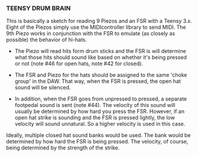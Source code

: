 ### TEENSY DRUM BRAIN
This is basically a sketch for reading 9 Piezos and an FSR with a Teensy 3.x.
Eight of the Piezos simply use the MIDIcontroller library to send MIDI. The 9th
Piezo works in conjunction with the FSR to emulate (as closely as possible) the
behavior of hi-hats.

* The Piezo will read hits form drum sticks and the FSR is will determine what
those hits should sound like based on whether it's being pressed or not
(note #46 for open hats, note #42 for closed).

* The FSR and Piezo for the hats should be assigned to the same 'choke group' in 
the DAW. That way, when the FSR is pressed, the open hat sound will be silenced.

* In addition, when the FSR goes from unpressed to pressed, a separate footpedal 
sound is sent (note #44). The velocity of this sound will usually be determined
by how hard you press the FSR. However, if an open hat strike is sounding and
the FSR is pressed lightly, the low velocity will sound unnatural. So a higher
velocity is used in this case.

Ideally, multiple closed hat sound banks would be used. The bank would be
determined by how hard the FSR is being pressed. The velocity, of course,
being determined by the strength of the strike.